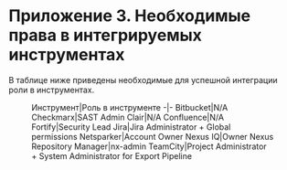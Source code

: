 # Приложение 3. Необходимые права в интегрируемых инструментах

В таблице ниже приведены необходимые для успешной интеграции роли в инструментах.

<figure markdown>
Инструмент|Роль в инструменте
-|-
Bitbucket|N/A
Checkmarx|SAST Admin
Clair|N/A
Confluence|N/A
Fortify|Security Lead
Jira|Jira Administrator + Global permissions
Netsparker|Account Owner
Nexus IQ|Owner
Nexus Repository Manager|nx-admin
TeamCity|Project Administrator + System Administrator for Export Pipeline
</figure>